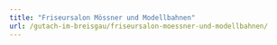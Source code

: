 ```yaml
---
title: "Friseursalon Mössner und Modellbahnen"
url: /gutach-im-breisgau/friseursalon-moessner-und-modellbahnen/
---
```

